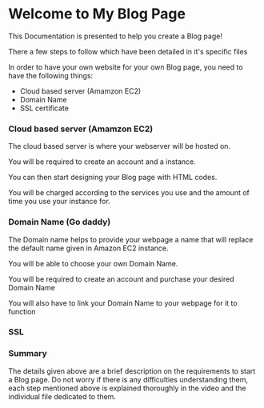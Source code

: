 # Welcome to My Blog Page

This Documentation is presented to help you create a Blog page!

There a few steps to follow which have been detailed in it's specific files 

In order to have your own website for your own Blog page, you need to have the following things:

* Cloud based server (Amamzon EC2)
* Domain Name
* SSL certificate

### Cloud based server (Amamzon EC2)

The cloud based server is where your webserver will be hosted on.

You will be required to create an account and a instance. 

You can then start designing your Blog page with HTML codes.

You will be charged according to the services you use and the amount of time you use your instance for. 

### Domain Name (Go daddy)

The Domain name helps to provide your webpage a name that will replace the default name given in Amazon EC2 instance. 

You will be able to choose your own Domain Name.

You will be required to create an account and purchase your desired Domain Name

You will also have to link your Domain Name to your webpage for it to function

### SSL 











### Summary 

The details given above are a brief description on the requirements to start a Blog page. Do not worry if there is any difficulties understanding them, each step mentioned above is explained thoroughly in the video and the individual file dedicated to them.



